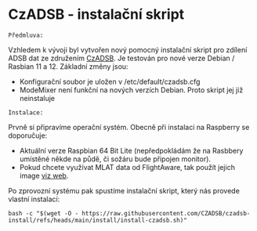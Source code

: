# CzADSB - instalační skript

``Předmluva:``

Vzhledem k vývoji byl vytvořen nový pomocný instalační skript pro zdílení ADSB dat ze združením [CzADSB](https://czadsb.cz). 
Je testován pro nové verze Debian / Rasbian 11 a 12. Základní změny jsou:
* Konfigurační soubor je uložen v /etc/default/czadsb.cfg
* ModeMixer není funkční na nových verzích Debian. Proto skript jej již neinstaluje


``Instalace:``

Prvně si připravíme operační systém. Obecně při instalaci na Raspberry se doporučuje:
* Aktuální verze Raspbian 64 Bit Lite (nepředpokládám že na Rasbbery umístěné někde na půdě, či sožáru bude připojen monitor).
* Pokud chcete využívat MLAT data od FlightAware, tak použít jejich image [viz web](https://www.flightaware.com/adsb/piaware/build).

Po zprovozní systému pak spustíme instalační skript, který nás provede vlastní instalací:
```
bash -c "$(wget -O - https://raw.githubusercontent.com/CZADSB/czadsb-install/refs/heads/main/install/install-czadsb.sh)"
```
